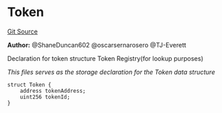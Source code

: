 # Token
[Git Source](https://github.com/thrackle-io/rules-protocol/blob/2738cf9716e0fddfad4df13fdb6486b5987af931/src/application/TokenStorage.sol)

**Author:**
@ShaneDuncan602 @oscarsernarosero @TJ-Everett

Declaration for token structure
Token Registry(for lookup purposes)

*This files serves as the storage declaration for the Token data structure*


```solidity
struct Token {
    address tokenAddress;
    uint256 tokenId;
}
```

